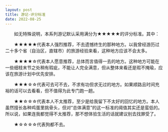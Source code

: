 ```yaml
---
layout: post
title: 游记-评分标准
date: 2022-08-25
---
```

&emsp;&emsp;如无特殊说明，本系列游记默认采用满分为★★★★★的评分标准。其中：

&emsp;&emsp;★★★★★代表本人强烈推荐，不去遗憾终生的那种地方。以我曾经游历过二十多个省（自治区，直辖市）的旅游经验来看，这种地方应该不会太多。

&emsp;&emsp;★★★★☆代表本人愿意推荐，总体而言值得一去的地方。这种地方可能在一些细枝末节之处稍有瑕疵，不能让人完全满意，但从整体来看还是瑕不掩瑜，应该在旅游计划中优先安排。

&emsp;&emsp;★★★☆☆代表可去可不去，不求有功但求无过的地方。如果顺路且时间充裕的话可以去看看，但不值得为此专门跑一趟。

&emsp;&emsp;★★☆☆☆代表本人不太推荐，至少是给我留下不太好的回忆的地方。本人虽然擅长各种鸡蛋里挑骨头，但对“总体满意”的这一标准的阈值其实还是蛮低的。所以说，如果连我都觉得不太推荐，那不想体验生活的话就建议别去找罪受了。

&emsp;&emsp;★☆☆☆☆代表狗都不去。
